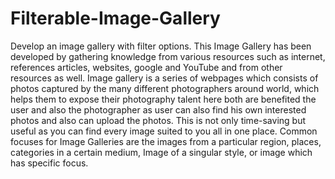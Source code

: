 # Filterable-Image-Gallery
Develop an image gallery with filter options.
This Image Gallery has been developed by gathering knowledge from various resources such as internet, references articles, websites, google and YouTube and from other resources as well. Image gallery is a series of webpages which consists of photos captured by the many different photographers around world, which helps them to expose their photography talent here both are benefited the user and also the photographer as user can also find his own interested photos and also can upload the photos. 
This is not only time-saving but useful as you can find every image suited to you all in one place. Common focuses for Image Galleries are the images from a particular region, places, categories in a certain medium, Image of a singular style, or image which has specific focus. 
